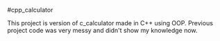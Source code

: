 #cpp_calculator

This project is version of c_calculator made in C++ using OOP. Previous project code was very messy and didn't show my knowledge now.